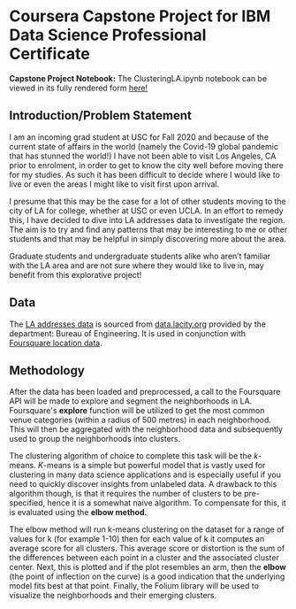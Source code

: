 # Coursera Capstone Project for IBM Data Science Professional Certificate

**Capstone Project Notebook:** The ClusteringLA.ipynb notebook can be viewed in its fully rendered form [here!](https://nbviewer.jupyter.org/github/WeyinmiA/Coursera_Capstone/blob/master/Capstone%20Project-%20Clustering%20LA/ClusteringLA.ipynb)

## Introduction/Problem Statement
I am an incoming grad student at USC for Fall 2020 and because of the current state of affairs in the world (namely the Covid-19 global pandemic that has stunned the world!) I have not been able to visit Los Angeles, CA prior to enrolment, in order to get to know the city well before moving there for my studies. As such it has been difficult to decide where I would like to live or even the areas I might like to visit first upon arrival. 

I presume that this may be the case for a lot of other students moving to the city of LA for college, whether at USC or even UCLA. In an effort to remedy this, I have decided to dive into LA addresses data to investigate the region. The aim is to try and find any patterns that may be interesting to me or other students and that may be helpful in simply discovering more about the area.

Graduate students and undergraduate students alike who aren’t familiar with the LA area and are not sure where they would like to live in, may benefit from this explorative project!

## Data
The [LA addresses data](https://catalog.data.gov/dataset/addresses-in-the-city-of-los-angeles) is sourced from [data.lacity.org](data.lacity.org) provided by the department: Bureau of Engineering. It is used in conjunction with [Foursquare location data](https://foursquare.com). 

## Methodology
After the data has been loaded and preprocessed, a call to the Foursquare API will be made to explore and segment the neighborhoods in LA. Foursquare's **explore** function will be utilized to get the most common venue categories (within a radius of 500 metres) in each neighborhood. This will then be aggregated with the neighborhood data and subsequently used to group the neighborhoods into clusters.

The clustering algorithm of choice to complete this task will be the *k*-means. *K*-means is a simple but powerful model that is vastly used for clustering in many data science applications and is especially useful if you need to quickly discover insights from unlabeled data. A drawback to this algorithm though, is that it requires the number of clusters to be pre-specified, hence it is a somewhat naive algorithm. To compensate for this, it is evaluated using the **elbow method**.

The elbow method will run k-means clustering on the dataset for a range of values for k (for example 1-10) then for each value of k it computes an average score for all clusters. This average score or distortion is the sum of the differences between each point in a cluster and the associated cluster center. Next, this is plotted and if the plot resembles an arm, then the **elbow** (the point of inflection on the curve) is a good indication that the underlying model fits best at that point.  Finally, the Folium library will be used to visualize the neighborhoods and their emerging clusters.

